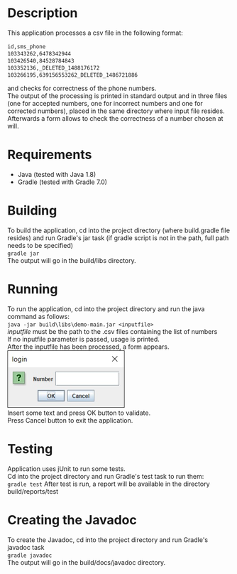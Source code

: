 # Description
This application processes a csv file in the following format:  
```
id,sms_phone  
103343262,6478342944  
103426540,84528784843  
103352136,_DELETED_1488176172  
103266195,639156553262_DELETED_1486721886
```
and checks for correctness of the phone numbers.  
The output of the processing is printed in standard output and in three files (one for accepted numbers, one for incorrect numbers and one for corrected numbers), placed in the same directory where input file resides. Afterwards a form allows to check the correctness of a number chosen at will.

# Requirements
- Java (tested with Java 1.8)
- Gradle (tested with Gradle 7.0)

# Building
To build the application, cd into the project directory (where build.gradle file resides) and run Gradle's jar task (if gradle script is not in the path, full path needs to be specified)  
`gradle jar`  
The output will go in the build/libs directory.

# Running
To run the application, cd into the project directory and run the java command as follows:  
`java -jar build\libs\demo-main.jar <inputfile>`  
*inputfile* must be the path to the .csv files containing the list of numbers  
If no inputfile parameter is passed, usage is printed.  
After the inputfile has been processed, a form appears.  
![Input form](form.jpg)  
Insert some text and press OK button to validate.  
Press Cancel button to exit the application.

# Testing
Application uses jUnit to run some tests.  
Cd into the project directory and run Gradle's test task to run them:  
`gradle test`
After test is run, a report will be available in the directory build/reports/test

# Creating the Javadoc
To create the Javadoc, cd into the project directory and run Gradle's javadoc task  
`gradle javadoc`  
The output will go in the build/docs/javadoc directory.
